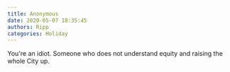 ```yaml
---
title: Anonymous
date: 2020-05-07 18:35:45
authors: Ripp
categories: Holiday
---
```


 You're an idiot.  Someone who does not understand equity and raising the whole City up.